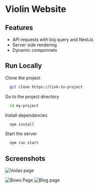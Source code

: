 
# Violin Website



## Features

- API requests with big query and NestJs
- Server side rendering
- Dynamic componnets



## Run Locally

Clone the project

```bash
  git clone https://link-to-project
```

Go to the project directory

```bash
  cd my-project
```

Install dependencies

```bash
  npm install
```

Start the server

```bash
  npm run start
```


## Screenshots

![Voilas page](https://i.imgur.com/KY8b3sH.png)

![Bows Page](https://i.imgur.com/Ddk5nyo.png)
![Blog page](https://i.imgur.com/iuzynmh.png)
